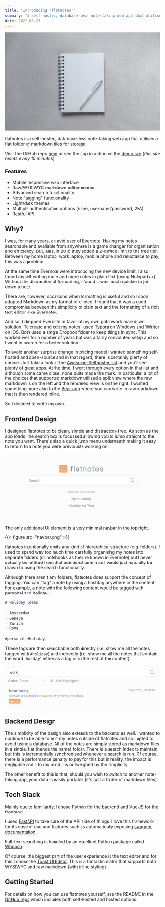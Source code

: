 ```yaml
---
title: "Introducing 'flatnotes'"
summary: "A self-hosted, database-less note-taking web app that utilises a flat folder of markdown files for storage."
date: 2022-08-23
---
```


![A pen atop a blank notepad](diana-polekhina-1ixT36dfuSQ-unsplash.jpg)

flatnotes is a self-hosted, database-less note-taking web app that utilises a flat folder of markdown files for storage.

Visit the GitHub repo [here](https://github.com/dullage/flatnotes) or see the app in action on the [demo site](https://demo.flatnotes.io/) (_this site resets every 15 minutes_).

### Features

- Mobile responsive web interface
- Raw/WYSIWYG markdown editor modes
- Advanced search functionality
- Note "tagging" functionality
- Light/dark themes
- Multiple authentication options (none, username/password, 2FA)
- Restful API

## Why?

I was, for many years, an avid user of Evernote. Having my notes searchable and available from anywhere is a game changer for organisation and efficiency. But, alas, in 2016 they added a 2-device limit to the free tier. Between my home laptop, work laptop, mobile phone and reluctance to pay, this was a problem.

At the same time Evernote were introducing the new device limit, I also found myself writing more and more notes in plain text (using Notepad++). Without the distraction of formatting, I found it was much quicker to jot down a note.

There are, however, occasions when formatting is useful and so I soon adopted Markdown as my format of choice. I found that it was a good compromise between the simplicity of plain text and the formatting of a rich text editor (like Evernote).

And so, I dropped Evernote in favor of my own patchwork markdown solution. To create and edit my notes I used [Typora](https://typora.io/) on Windows and [1Writer](http://1writerapp.com/) on iOS. Both used a single Dropbox folder to keep things in sync. This worked well for a number of years but was a fairly convoluted setup and so I went in search for a better solution.

To avoid another surprise change in pricing model I wanted something self-hosted and open-source and in that regard, there is  certainly plenty of choice. Just take a look at the [Awesome-Selfhosted list](https://github.com/awesome-selfhosted/awesome-selfhosted#note-taking--editors) and you'll see plenty of great apps. At the time, I went through every option in that list and although some came close, none quite made the mark. In particular, a lot of the choices that supported markdown utilised a split view where the raw markdown is on the left and the rendered view is on the right. I wanted something more akin to the [Bear app](https://bear.app/) where you can write in raw markdown that is then rendered inline.

So I decided to write my own.

## Frontend Design

I designed flatnotes to be clean, simple and distraction-free. As soon as the app loads, the search box is focussed allowing you to jump straight to the note you want. There's also a quick jump menu underneath making it easy to return to a note you were previously working on.

![Search Box](search-box.png)

The only additional UI element is a very minimal navbar in the top right.

{{< figure src="navbar.png" >}}

flatnotes intentionally omits any kind of hierarchical structure (e.g. folders). I used to spend way too much time carefully organising my notes into separate folders (or notebooks as they're known in Evernote) but I never actually benefitted from that additional admin as I would just naturally be drawn to using the search functionality.

Although there aren't any folders, flatnotes does support the concept of tagging. You can "tag" a note by using a hashtag anywhere in the content. For example, a note with the following content would be tagged with personal and holiday:

```markdown
# Holiday Ideas

- Amsterdam
- Geneva
- Zurich
- Rome

#personal #holiday
```

These tags are then searchable both directly (i.e. show me all the notes tagged with `#holiday`) and indirectly (i.e. show me all the notes that contain the word 'holiday' either as a tag or in the rest of the content).

![Search Result](search-result.png)

## Backend Design

The simplicity of the design also extends to the backend as well. I wanted to continue to be able to edit my notes outside of flatnotes and so I opted to avoid using a database. All of the notes are simply stored as markdown files in a single, flat (hence the name) folder. There is a search index to maintain but this is incrementally synchronised whenever a search is run. Of course, there is a performance penalty to pay for this but in reality, the impact is negligible and - to my mind - is outweighed by the simplicity.

The other benefit to this is that, should you wish to switch to another note-taking app, your data is easily portable (it's just a folder of markdown files).

## Tech Stack

Mainly due to familiarity, I chose Python for the backend and Vue JS for the frontend.

I used [FastAPI](https://fastapi.tiangolo.com/) to take care of the API side of things. I love this framework for its ease of use and features such as automatically exposing [swagger documentation](https://demo.flatnotes.io/docs).

Full-text searching is handled by an excellent Python package called [Whoosh](https://whoosh.readthedocs.io/en/latest/intro.html).

Of course, the biggest part of the user experience is the text editor and for this I chose the [Toast UI Editor](https://github.com/nhn/tui.editor). This is a fantastic editor that supports both WYSIWYG and raw markdown (with inline styling).

## Getting Started

For details on how you can use flatnotes yourself, see the README in the [GitHub repo](https://github.com/dullage/flatnotes) which includes both self-hosted and hosted options.
